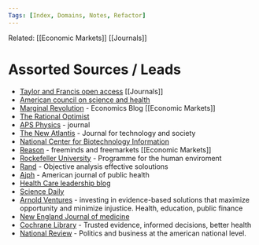```yaml
---
Tags: [Index, Domains, Notes, Refactor]
---
```

Related:  [[Economic Markets]] [[Journals]]

# Assorted Sources / Leads

- [Taylor and Francis open access](https://www.tandfonline.com/) [[Journals]]
- [American council on science and health](https://www.acsh.org/)
- [Marginal Revolution](https://marginalrevolution.com/) - Economics Blog [[Economic Markets]]
- [The Rational Optimist](http://www.rationaloptimist.com/)
- [APS Physics](https://www.aps.org/) - journal
- [The New Atlantis](https://www.thenewatlantis.com/) - Journal for technology and society
- [National Center for Biotechnology Information](https://www.ncbi.nlm.nih.gov/)
- [Reason](https://reason.com/) - freeminds and freemarkets [[Economic Markets]]
- [Rockefeller University](https://phe.rockefeller.edu/) - Programme for the human enviroment
- [Rand](https://www.rand.org/) - Objective analysis effective soloutions
- [Ajph](https://ajph.aphapublications.org/) - American journal of public health
- [Health Care leadership blog](https://hcldr.wordpress.com/)
- [Science Daily](https://www.sciencedaily.com/)
- [Arnold Ventures](https://www.arnoldventures.org/) - investing in evidence-based solutions that maximize opportunity and minimize injustice. Health, education, public finance
- [New England Journal of medicine](https://www.nejm.org/)
- [Cochrane Library](https://www.cochranelibrary.com/) - Trusted evidence, informed decisions, better health
- [National Review](https://www.nationalreview.com/capital-matters/?utm_source=recirc-desktop&utm_medium=homepage&utm_campaign=header&utm_content=popular&utm_term=first) - Politics and business at the american national level. 

